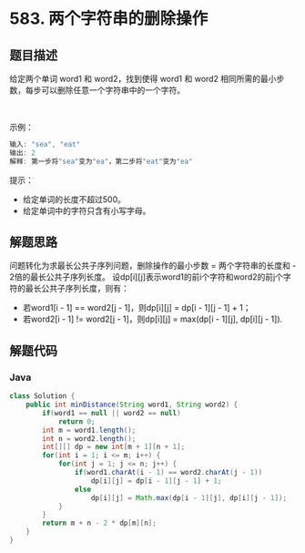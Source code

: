 # 583. 两个字符串的删除操作

## 题目描述

给定两个单词 word1 和 word2，找到使得 word1 和 word2 相同所需的最小步数，每步可以删除任意一个字符串中的一个字符。

 

示例：
```java
输入: "sea", "eat"
输出: 2
解释: 第一步将"sea"变为"ea"，第二步将"eat"变为"ea"
```

提示：

* 给定单词的长度不超过500。
* 给定单词中的字符只含有小写字母。

## 解题思路

问题转化为求最长公共子序列问题，删除操作的最小步数 = 两个字符串的长度和 - 2倍的最长公共子序列长度。
设dp[i][j]表示word1的前i个字符和word2的前j个字符的最长公共子序列长度，则有：
* 若word1[i - 1] == word2[j - 1]，则dp[i][j] = dp[i - 1][j - 1] + 1；
* 若word2[i - 1] != word2[j - 1]，则dp[i][j] = max(dp[i - 1][j], dp[i][j - 1]).

## 解题代码

### Java

```java
class Solution {
    public int minDistance(String word1, String word2) {
        if(word1 == null || word2 == null)
            return 0;
        int m = word1.length();
        int n = word2.length();
        int[][] dp = new int[m + 1][n + 1];
        for(int i = 1; i <= m; i++) {
            for(int j = 1; j <= n; j++) {
                if(word1.charAt(i - 1) == word2.charAt(j - 1))
                    dp[i][j] = dp[i - 1][j - 1] + 1;
                else
                    dp[i][j] = Math.max(dp[i - 1][j], dp[i][j - 1]);
            }
        }
        return m + n - 2 * dp[m][n];
    }
}
```